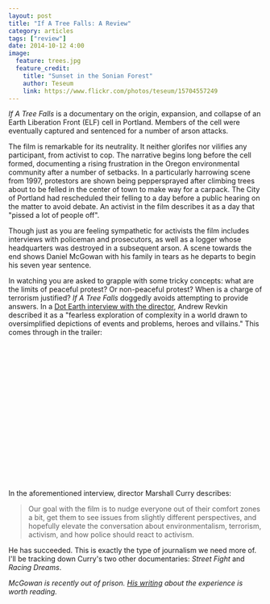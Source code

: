 ```yaml
---
layout: post
title: "If A Tree Falls: A Review"
category: articles
tags: ["review"]
date: 2014-10-12 4:00
image:
  feature: trees.jpg
  feature_credit:
    title: "Sunset in the Sonian Forest"
    author: Teseum
    link: https://www.flickr.com/photos/teseum/15704557249
---
```


_If A Tree Falls_ is a documentary on the origin, expansion, and collapse of an Earth Liberation Front (ELF) cell in Portland. Members of the cell were eventually captured and sentenced for a number of arson attacks.

The film is remarkable for its neutrality. It neither glorifes nor vilifies any participant, from activist to cop. The narrative begins long before the cell formed, documenting a rising frustration in the Oregon environmental community after a number of setbacks. In a particularly harrowing scene from 1997, protestors are shown being peppersprayed after climbing trees about to be felled in the center of town to make way for a carpack. The City of Portland had rescheduled their felling to a day before a public hearing on the matter to avoid debate. An activist in the film describes it as a day that "pissed a lot of people off".

Though just as you are feeling sympathetic for activists the film includes interviews with policeman and prosecutors, as well as a logger whose headquarters was destroyed in a subsequent arson. A scene towards the end shows Daniel McGowan with his family in tears as he departs to begin his seven year sentence.

In watching you are asked to grapple with some tricky concepts: what are the limits of peaceful protest? Or non-peaceful protest? When is a charge of terrorism justified? _If A Tree Falls_ doggedly avoids attempting to provide answers. In a [Dot Earth interview with the director][nytimes], Andrew Revkin described it as a "fearless exploration of complexity in a world drawn to oversimplified depictions of events and problems, heroes and villains." This comes through in the trailer:

<p class='embed'>
<object width="480" height="274"><param name="movie" value="http://www.youtube.com/v/QAGxy85R380?version=3&amp;hl=en_US&amp;rel=0"><param name="allowFullScreen" value="true"><param name="allowscriptaccess" value="always"><embed src="https://www.youtube.com/v/QAGxy85R380?version=3&amp;hl=en_US&amp;rel=0" type="application/x-shockwave-flash" width="480" height="274" allowscriptaccess="always" allowfullscreen="true"></object>
</p>

<p/>


In the aforementioned interview, director Marshall Curry describes:

> Our goal with the film is to nudge everyone out of their comfort zones a bit, get them to see issues from slightly different perspectives, and hopefully elevate the conversation about environmentalism, terrorism, activism, and how police should react to activism.

He has succeeded. This is exactly the type of journalism we need more of. I'll be tracking down Curry's two other documentaries: _Street Fight_ and _Racing Dreams_.

[nytimes]: http://dotearth.blogs.nytimes.com/2011/12/13/if-a-tree-falls-can-it-win-an-oscar/

_McGowan is recently out of prison. [His writing][gowan] about the experience is worth reading._

[gowan]: http://www.huffingtonpost.com/daniel-mcgowan/tales-from-inside-the-us_b_212632.html
